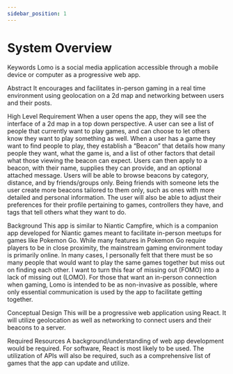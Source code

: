 ```yaml
---
sidebar_position: 1
---
```


# System Overview
Keywords
Lomo is a social media application accessible through a mobile device or computer as a progressive web app. 

Abstract
It encourages and facilitates in-person gaming in a real time environment using geolocation on a 2d map and networking between users and their posts. 

High Level Requirement
When a user opens the app, they will see the interface of a 2d map in a top down perspective. A user can see a list of people that currently want to play games, and can choose to let others know they want to play something as well. When a user has a game they want to find people to play, they establish a “Beacon” that details how many people they want, what the game is, and a list of other factors that detail what those viewing the beacon can expect. Users can then apply to a beacon, with their name, supplies they can provide, and an optional attached message. Users will be able to browse beacons by category, distance, and by friends/groups only. Being friends with someone lets the user create more beacons tailored to them only, such as ones with more detailed and personal information. The user will also be able to adjust their preferences for their profile pertaining to games, controllers they have, and tags that tell others what they want to do. 

Background
This app is similar to Niantic Campfire, which is a companion app developed for Niantic games meant to facilitate in-person meetups for games like Pokemon Go. While many features in Pokemon Go require players to be in close proximity, the mainstream gaming environment today is primarily online. In many cases, I personally felt that there must be so many people that would want to play the same games together but miss out on finding each other. I want to turn this fear of missing out (FOMO) into a lack of missing out (LOMO). For those that want an in-person connection when gaming, Lomo is intended to be as non-invasive as possible, where only essential communication is used by the app to facilitate getting together. 

Conceptual Design
This will be a progressive web application using React. It will utilize geolocation as well as networking to connect users and their beacons to a server.

Required Resources
A background/understanding of web app development would be required. For software, React is most likely to be used. The utilization of APIs will also be required, such as a comprehensive list of games that the app can update and utilize. 
